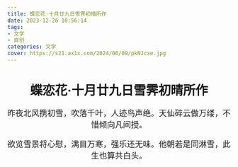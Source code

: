 ```yaml
---
title: 蝶恋花·十月廿九日雪霁初晴所作
date: 2023-12-26 10:56:14
tags:
- 文学
- 自创
categories: 文学
cover: https://s21.ax1x.com/2024/06/09/pkNJcxe.jpg
---
```


# <center>蝶恋花·十月廿九日雪霁初晴所作 </center>

<center>
<font face=STSong>
<font size=4>

昨夜北风携初雪，吹落千叶，人迹鸟声绝。天仙碎云做万缕，不惜倾向凡间授。

欲览雪景将心慰，满目万寒，强乐还无味。他朝若是同淋雪，此生也算共白头。

</font>
</font>
</center>
